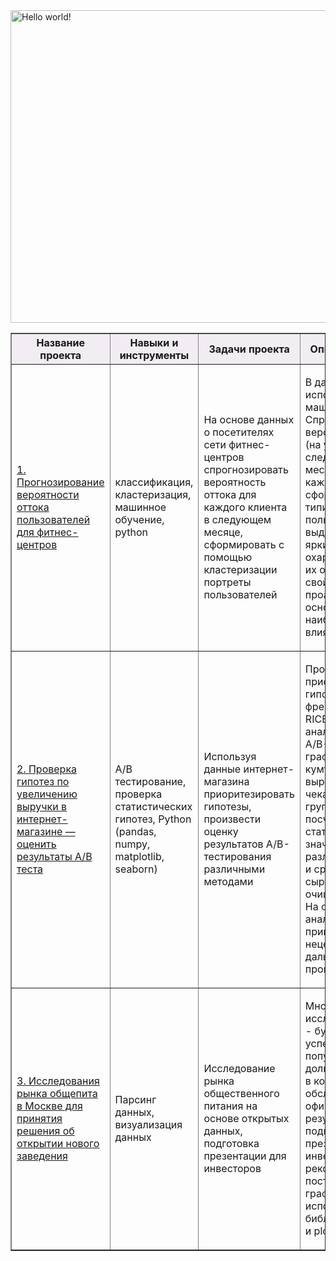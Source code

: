 <img src=" https://media.slid.es/uploads/1995563/images/8985424/yan.png" width="1500" height="500" title="Hello world!" border="0" />

<table border="1" width="100%">
    <thead>
        <tr bgcolor="#f1edf2">
            <th style="text-align:center">Название проекта</th>
            <th style="text-align:center">Навыки и инструменты</th>
            <th style="text-align:center">Задачи проекта</th>
            <th style="text-align:center">Описание проекта</th>
        </tr>
    </thead>
    <tbody>
        <tr>
            <td><p>
            <a href="https://github.com/yanb1831/Practicum/blob/a0fab95070504a7b9690f65b14c88d40a76cd761/analiz_uderzhaniyu_klientov_dlya_fitnes_centra.ipynb">1. Прогнозирование вероятности оттока пользователей для фитнес-центров</a>
            </p></td>
            <td>
                <p>классификация, кластеризация, машинное обучение, python</p>
            </td>
            <td>
                <p> На основе данных о посетителях сети фитнес-центров спрогнозировать вероятность оттока для каждого клиента в следующем месяце, сформировать с помощью кластеризации портреты пользователей </p>
            </td>
            <td>
                <p> В данном проекте использовано машинное обучение. Спрогнозирована вероятность
оттока (на уровне следующего месяца) для каждого клиента; сформированы типичные
портреты пользователей: выделены наиболее яркие группы, охарактеризованы их
основные свойства; проанализированы основные признаки, наиболее сильно влияющие
на отток. </p>
            </td>
        </tr>
        <tr>
            <td><p>
            <a href="https://github.com/yanb1831/Practicum/blob/2b5c507df3b723df7faa05f3243fbe69d9f4a11c/Prinyatie_resheniy_v_biznese.ipynb">2. Проверка гипотез по увеличению выручки в интернет-магазине — оценить результаты A/B теста</a>
            </p></td>
            <td>
                <p>A/B тестирование, проверка статистических гипотез, Python (pandas, numpy, matplotlib, seaborn) </p>
            </td>
            <td>
                <p> Используя данные интернет-магазина приоритезировать гипотезы, произвести оценку результатов A/B-тестирования различными методами </p>
            </td>
            <td>
                <p> Проведена приоритизация гипотез по фреймворкам ICE и RICE. Затем провел анализ
результатов A/B-теста, построил графики кумулятивной выручки, среднего чека,
конверсии по группам, а затем посчитал статистическую значимость различий конверсий
и средних чеков по сырым и очищенным данным. На основании анализа мной было
принято решение о нецелесообразности дальнейшего проведения теста. </p>
            </td>
        </tr>
        <tr>
            <td><p>
            <a href="https://github.com/yanb1831/Practicum/blob/060cf3ba601d9e69fc7c240a606bd1f3f9b4026b/Rynok_zavedenij_obshchestvennogo_pitaniya_Moskvy.ipynb">3. Исследования рынка общепита в Москве для принятия решения об
открытии нового заведения</a>
            </p></td>
            <td>
                <p>Парсинг данных, визуализация данных</p>
            </td>
            <td>
                <p> Исследование рынка общественного питания на основе открытых данных, подготовка презентации для инвесторов </p>
            </td>
            <td>
                <p>Мною был исследован вопрос - будет ли успешным и популярным на долгое время кафе, в
котором гостей обслуживают официанты. По результатам анализа подготовлена
презентация для инвесторов с рекомендациями. В построении графиков я использовали
библиотеки seaborn и plotly.</p>
            </td>
        </tr>
    </tbody>
</table>
